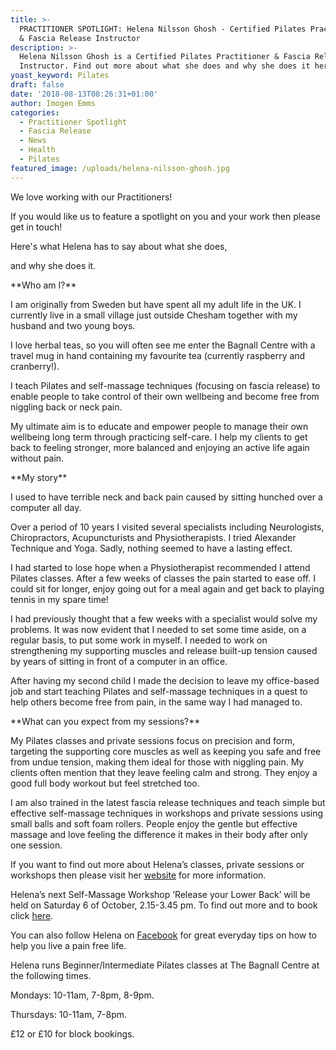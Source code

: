 ```yaml
---
title: >-
  PRACTITIONER SPOTLIGHT: Helena Nilsson Ghosh - Certified Pilates Practitioner
  & Fascia Release Instructor
description: >-
  Helena Nilsson Ghosh is a Certified Pilates Practitioner & Fascia Release
  Instructor. Find out more about what she does and why she does it here.
yoast_keyword: Pilates
draft: false
date: '2018-08-13T08:26:31+01:00'
author: Imogen Emms
categories:
  - Practitioner Spotlight
  - Fascia Release
  - News
  - Health
  - Pilates
featured_image: /uploads/helena-nilsson-ghosh.jpg
---
```

We love working with our Practitioners!

If you would like us to feature a spotlight on you and your work then please get in touch!

Here's what Helena has to say about what she does,

and why she does it.

\*\*Who am I?\*\*

I am originally from Sweden but have spent all my adult life in the UK.  I currently live in a small village just outside Chesham together with my husband and two young boys.

I love herbal teas, so you will often see me enter the Bagnall Centre with a travel mug in hand containing my favourite tea (currently raspberry and cranberry!). 

I teach Pilates and self-massage techniques (focusing on fascia release) to enable people to take control of their own wellbeing and become free from niggling back or neck pain. 

My ultimate aim is to educate and empower people to manage their own wellbeing long term through practicing self-care. I help my clients to get back to feeling stronger, more balanced and enjoying an active life again without pain.

\*\*My story\*\*

I used to have terrible neck and back pain caused by sitting hunched over a computer all day. 

Over a period of 10 years I visited several specialists including Neurologists, Chiropractors, Acupuncturists and Physiotherapists. I tried Alexander Technique and Yoga. Sadly, nothing seemed to have a lasting effect. 

I had started to lose hope when a Physiotherapist recommended I attend Pilates classes. After a few weeks of classes the pain started to ease off.  I could sit for longer, enjoy going out for a meal again and get back to playing tennis in my spare time! 

I had previously thought that a few weeks with a specialist would solve my problems. It was now evident that I needed to set some time aside, on a regular basis, to put some work in myself. I needed to work on strengthening my supporting muscles and release built-up tension caused by years of sitting in front of a computer in an office.  

After having my second child I made the decision to leave my office-based job and start teaching Pilates and self-massage techniques in a quest to help others become free from pain, in the same way I had managed to.  

\*\*What can you expect from my sessions?\*\*

My Pilates classes and private sessions focus on precision and form,  targeting the supporting core muscles as well as keeping you safe and free from undue tension, making them ideal for those with niggling pain. My clients often mention that they leave feeling calm and strong. They enjoy a good full body workout but feel stretched too. 

I am also trained in the latest fascia release techniques and teach simple but effective self-massage techniques in workshops and private sessions using small balls and soft foam rollers. People enjoy the gentle but effective massage and love feeling the difference it makes in their body after only one session. 

 If you want to find out more about Helena’s classes, private sessions or workshops then please visit her [website](https://www.prioritypilates.com/) for more information.

Helena’s next Self-Massage Workshop ‘Release your Lower Back’ will be held on Saturday 6 of October, 2.15-3.45 pm. To find out more and to book click [here](https://www.prioritypilates.com/self-massage-workshops). 

You can also follow Helena on [Facebook](https://www.facebook.com/prioritypilates/) for great everyday tips on how to help you live a pain free life.  

Helena runs Beginner/Intermediate Pilates classes at The Bagnall Centre at the following times. 

Mondays: 10-11am, 7-8pm, 8-9pm.

Thursdays: 10-11am, 7-8pm.

£12 or £10 for block bookings.
